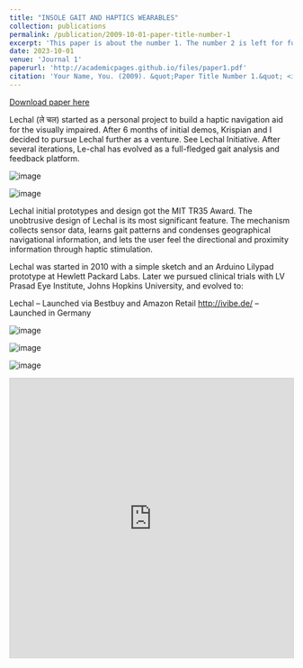 ```yaml
---
title: "INSOLE GAIT AND HAPTICS WEARABLES"
collection: publications
permalink: /publication/2009-10-01-paper-title-number-1
excerpt: 'This paper is about the number 1. The number 2 is left for future work.'
date: 2023-10-01
venue: 'Journal 1'
paperurl: 'http://academicpages.github.io/files/paper1.pdf'
citation: 'Your Name, You. (2009). &quot;Paper Title Number 1.&quot; <i>Journal 1</i>. 1(1).'
---
```

[Download paper here](http://academicpages.github.io/files/paper1.pdf)

Lechal (ले चल) started as a personal project to build a haptic navigation aid for the visually impaired. After 6 months of initial demos, Krispian and I decided to pursue Lechal further as a venture. See Lechal Initiative.  After several iterations, Le-chal has evolved as a full-fledged gait analysis and feedback platform. 

![image](https://github.com/zwanderer0/zwanderer0.github.io/assets/80713/664fcb7c-ade1-4a87-a518-c5e6ba1f452f)

![image](https://github.com/zwanderer0/zwanderer0.github.io/assets/80713/21b85c9f-3a31-44eb-ab32-582502c9694b)

Lechal initial prototypes and design got the MIT TR35 Award. The unobtrusive design of Lechal is its most significant feature. The mechanism collects sensor data, learns gait patterns and condenses geographical navigational information, and lets the user feel the directional and proximity information through haptic stimulation.

Lechal was started in 2010 with a simple sketch and an Arduino Lilypad prototype at Hewlett Packard Labs. Later we pursued clinical trials with LV Prasad Eye Institute, Johns Hopkins University, and evolved to:

Lechal – Launched via Bestbuy and Amazon Retail
http://ivibe.de/ – Launched in Germany

![image](https://github.com/zwanderer0/zwanderer0.github.io/assets/80713/eba65b6f-3f89-410e-8987-2a37bf25f155)

![image](https://github.com/zwanderer0/zwanderer0.github.io/assets/80713/ff0567da-652f-4abb-a209-6243e8b78655)

![image](https://github.com/zwanderer0/zwanderer0.github.io/assets/80713/9e44ce62-32ba-4e07-9ddb-33b071afd0d9)

<iframe src="https://www.slideserve.com/embed/7387836" width="600" height="497" frameborder="0" marginwidth="0" marginheight="0" scrolling="no" style="border:1px solid #CCC;border-width:1px 1px 0;margin-bottom:5px;max-width: 100%;" allowfullscreen webkitallowfullscreen mozallowfullscreen> </iframe>


